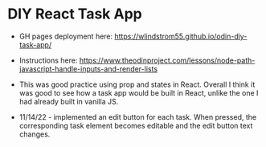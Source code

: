 # DIY React Task App

- GH pages deployment here: https://wlindstrom55.github.io/odin-diy-task-app/

- Instructions here: https://www.theodinproject.com/lessons/node-path-javascript-handle-inputs-and-render-lists

- This was good practice using prop and states in React. Overall I think it was good to see how a task app would be built in React, unlike the one I had already built in vanilla JS.
- 11/14/22 - implemented an edit button for each task. When pressed, the corresponding task element becomes editable and the edit button text changes.
